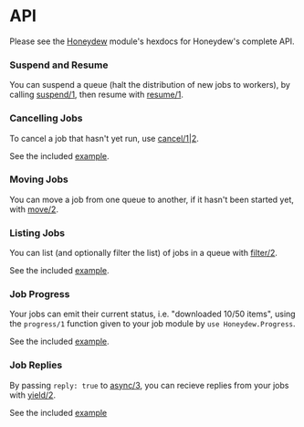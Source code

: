 # API

Please see the [Honeydew](https://hexdocs.pm/honeydew/Honeydew.html) module's hexdocs for Honeydew's complete API.

### Suspend and Resume
You can suspend a queue (halt the distribution of new jobs to workers), by calling [suspend/1](https://hexdocs.pm/honeydew/Honeydew.html#suspend/1), then resume with [resume/1](https://hexdocs.pm/honeydew/Honeydew.html#resume/1).

### Cancelling Jobs
To cancel a job that hasn't yet run, use [cancel/1|2](https://hexdocs.pm/honeydew/Honeydew.html#cancel/1).

See the included [example](https://github.com/koudelka/honeydew/blob/centralize/examples/filter_and_cancel.exs).

### Moving Jobs
You can move a job from one queue to another, if it hasn't been started yet, with [move/2](https://hexdocs.pm/honeydew/Honeydew.html#move/2).

### Listing Jobs
You can list (and optionally filter the list) of jobs in a queue with [filter/2](https://hexdocs.pm/honeydew/Honeydew.html#filter/2).

See the included [example](https://github.com/koudelka/honeydew/blob/centralize/examples/filter_and_cancel.exs).

### Job Progress
Your jobs can emit their current status, i.e. "downloaded 10/50 items", using the `progress/1` function given to your job module by `use Honeydew.Progress`.

See the included [example](https://github.com/koudelka/honeydew/blob/centralize/examples/progress_and_queue_status.exs).

### Job Replies
By passing `reply: true` to [async/3](https://hexdocs.pm/honeydew/Honeydew.html#async/3), you can recieve replies from your jobs with [yield/2](https://hexdocs.pm/honeydew/Honeydew.html#yield/2).

See the included [example](https://github.com/koudelka/honeydew/blob/centralize/examples/job_replies.exs)
